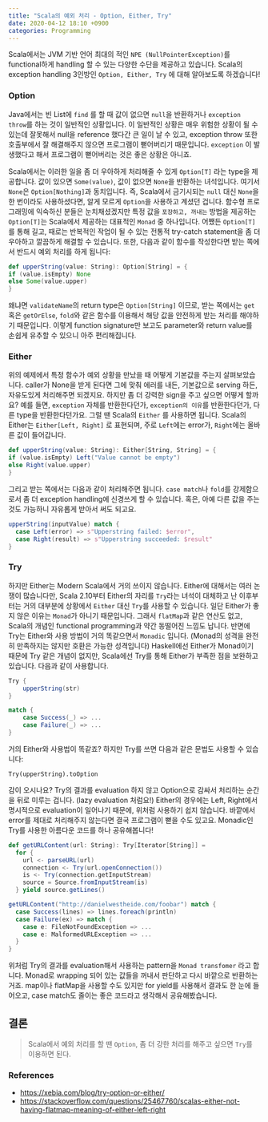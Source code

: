 ```yaml
---
title: "Scala의 예외 처리 - Option, Either, Try"
date: 2020-04-12 18:10 +0900
categories: Programming
---
```


Scala에서는 JVM 기반 언어 최대의 적인 `NPE (NullPointerException)`를 functional하게 handling 할 수 있는 다양한 수단을 제공하고 있습니다. Scala의 exception handling 3인방인 `Option, Either, Try` 에 대해 알아보도록 하겠습니다!

### Option
Java에서는 빈 List에 `find` 를 할 때 값이 없으면 `null`을 반환하거나 `exception throw`를 하는 것이 일반적인 상황입니다. 이 일반적인 상황은 매우 위험한 상황이 될 수 있는데 잘못해서 null을 reference 했다간 큰 일이 날 수 있고, exception throw 또한 호출부에서 잘 해결해주지 않으면 프로그램이 뻗어버리기 때문입니다. `exception` 이 발생했다고 해서 프로그램이 뻗어버리는 것은 좋은 상황은 아니죠.

Scala에서는 이러한 일을 좀 더 우아하게 처리해줄 수 있게 `Option[T]` 라는 type을 제공합니다. 값이 있으면 `Some(value)`, 값이 없으면 `None`을 반환하는 녀석입니다. 여기서 `None`은 `Option[Nothing]`과 동치입니다. 즉, Scala에서 금기시되는 `null` 대신 `None`을 한 번이라도 사용하셨다면, 알게 모르게 `Option`을 사용하고 계셨던 겁니다. 함수형 프로그래밍에 익숙하신 분들은 눈치채셨겠지만 특정 값을 `포장하고, 꺼내는` 방법을 제공하는 `Option[T]`는 Scala에서 제공하는 대표적인 `Monad` 중 하나입니다. 어쨌든 `Option[T]`를 통해 길고, 때로는 반복적인 작업이 될 수 있는 전통적 try-catch statement을 좀 더 우아하고 깔끔하게 해결할 수 있습니다. 또한, 다음과 같이 함수를 작성한다면 받는 쪽에서 반드시 예외 처리를 하게 됩니다:

```scala
def upperString(value: String): Option[String] = {
if (value.isEmpty) None
else Some(value.upper)
}
```

왜냐면 `validateName`의 return type은 `Option[String]` 이므로, 받는 쪽에서는 `get` 혹은 `getOrElse`, `fold`와 같은 함수를 이용해서 해당 값을 안전하게 받는 처리를 해야하기 때문입니다. 이렇게 function signature만 보고도 parameter와 return value를 손쉽게 유추할 수 있으니 아주 편리해집니다.

### Either
위의 예제에서 특정 함수가 예외 상황을 만났을 때 어떻게 기본값을 주는지 살펴보았습니다. caller가 None을 받게 된다면 그에 맞춰 에러를 내든, 기본값으로 serving 하든, 자유도있게 처리해주면 되겠지요. 하지만 좀 더 강력한 sign을 주고 싶으면 어떻게 할까요? 예를 들면, `exception` 자체를 반환한다던가, `exception의 이유`를 반환한다던가, 다른 type을 반환한다던가요. 그럴 땐 Scala의 `Either` 를 사용하면 됩니다. Scala의 Either는 `Either[Left, Right]` 로 표현되며, 주로 `Left`에는 error가, `Right`에는 올바른 값이 들어갑니다.

```scala
def upperString(value: String): Either[String, String] = {
if (value.isEmpty) Left("Value cannot be empty")
else Right(value.upper)
}
```

그리고 받는 쪽에서는 다음과 같이 처리해주면 됩니다. `case match`나 `fold`를 강제함으로서 좀 더 exception handling에 신경쓰게 할 수 있습니다. 혹은, 아예 다른 값을 주는 것도 가능하니 자유롭게 받아서 써도 되고요.

```scala
upperString(inputValue) match {
  case Left(error) => s"Upperstring failed: $error",
  case Right(result) => s"Upperstring succeeded: $result"
}
```

### Try
하지만 Either는 Modern Scala에서 거의 쓰이지 않습니다. Either에 대해서는 여러 논쟁이 많습니다만, Scala 2.10부터 Either의 자리를 `Try`라는 녀석이 대체하고 난 이후부터는 거의 대부분에 상황에서 `Either` 대신 `Try`를 사용할 수 있습니다. 일단 Either가 좋지 않은 이유는 `Monad`가 아니기 때문입니다. 그래서 `flatMap`과 같은 연산도 없고, Scala의 개념인 functional programming과 약간 동떨어진 느낌도 납니다. 반면에 Try는 Either와 사용 방법이 거의 똑같으면서 `Monadic` 입니다. (Monad의 성격을 완전히 만족하지는 않지만 호환은 가능한 성격입니다) Haskell에선 Either가 Monad이기 때문에 Try 같은 개념이 없지만, Scala에선 Try를 통해 Either가 부족한 점을 보완하고 있습니다. 다음과 같이 사용합니다.

```scala
Try {
    upperString(str)
}

match {
    case Success(_) => ...
    case Failure(_) => ...
}
```

거의 Either와 사용법이 똑같죠? 하지만 Try를 쓰면 다음과 같은 문법도 사용할 수 있습니다:

```
Try(upperString).toOption
```

감이 오시나요? Try의 결과를 evaluation 하지 않고 Option으로 감싸서 처리하는 순간을 뒤로 미루는 겁니다. (lazy evaluation 처럼요!) Either의 경우에는 Left, Right에서 명시적으로 evaluation이 일어나기 때문에, 위처럼 사용하기 쉽지 않습니다. 바깥에서 error를 제대로 처리해주지 않는다면 결국 프로그램이 뻗을 수도 있고요. Monadic인 Try를 사용한 아름다운 코드를 하나 공유해봅니다!

```scala
def getURLContent(url: String): Try[Iterator[String]] =
  for {
    url <- parseURL(url)
    connection <- Try(url.openConnection())
    is <- Try(connection.getInputStream)
    source = Source.fromInputStream(is)
  } yield source.getLines()

getURLContent("http://danielwestheide.com/foobar") match {
  case Success(lines) => lines.foreach(println)
  case Failure(ex) => match {
    case e: FileNotFoundException => ...
    case e: MalformedURLException => ...
  }
}
```

위처럼 Try의 결과를 evaluation해서 사용하는 pattern을 `Monad transfomer` 라고 합니다. Monad로 wrapping 되어 있는 값들을 꺼내서 판단하고 다시 바깥으로 반환하는 거죠. map이나 flatMap을 사용할 수도 있지만 for yield를 사용해서 결과도 한 눈에 들어오고, case match도 줄이는 좋은 코드라고 생각해서 공유해봤습니다.

## 결론
> Scala에서 예외 처리를 할 땐 `Option`, 좀 더 강한 처리를 해주고 싶으면 `Try`를 이용하면 된다.

### References
- https://xebia.com/blog/try-option-or-either/
- https://stackoverflow.com/questions/25467760/scalas-either-not-having-flatmap-meaning-of-either-left-right
